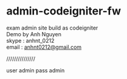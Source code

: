 # admin-codeigniter-fw
exam admin site build as codeigniter<br>
Demo by Anh Nguyen<br>
skype : anhnt_0212<br>
email : anhnt0212@gmail.com



///////////////

user admin 
pass admin
